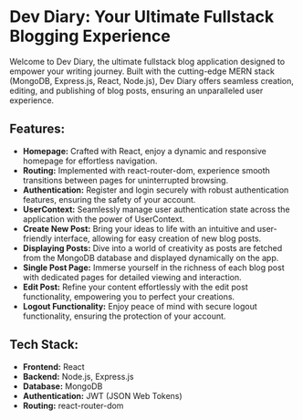 # Dev Diary: Your Ultimate Fullstack Blogging Experience

Welcome to Dev Diary, the ultimate fullstack blog application designed to empower your writing journey. Built with the cutting-edge MERN stack (MongoDB, Express.js, React, Node.js), Dev Diary offers seamless creation, editing, and publishing of blog posts, ensuring an unparalleled user experience.

## Features:

- **Homepage:** Crafted with React, enjoy a dynamic and responsive homepage for effortless navigation.
- **Routing:** Implemented with react-router-dom, experience smooth transitions between pages for uninterrupted browsing.
- **Authentication:** Register and login securely with robust authentication features, ensuring the safety of your account.
- **UserContext:** Seamlessly manage user authentication state across the application with the power of UserContext.
- **Create New Post:** Bring your ideas to life with an intuitive and user-friendly interface, allowing for easy creation of new blog posts.
- **Displaying Posts:** Dive into a world of creativity as posts are fetched from the MongoDB database and displayed dynamically on the app.
- **Single Post Page:** Immerse yourself in the richness of each blog post with dedicated pages for detailed viewing and interaction.
- **Edit Post:** Refine your content effortlessly with the edit post functionality, empowering you to perfect your creations.
- **Logout Functionality:** Enjoy peace of mind with secure logout functionality, ensuring the protection of your account.

## Tech Stack:
- **Frontend:** React
- **Backend:** Node.js, Express.js
- **Database:** MongoDB
- **Authentication:** JWT (JSON Web Tokens)
- **Routing:** react-router-dom

